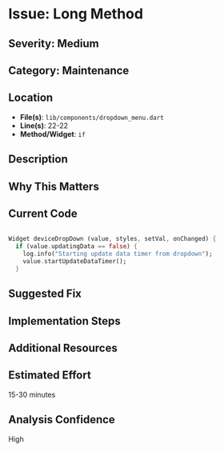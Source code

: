 # Issue: Long Method

## Severity: Medium

## Category: Maintenance

## Location
- **File(s)**: `lib/components/dropdown_menu.dart`
- **Line(s)**: 22-22
- **Method/Widget**: `if`

## Description


## Why This Matters


## Current Code
```dart

Widget deviceDropDown (value, styles, setVal, onChanged) {
  if (value.updatingData == false) {
    log.info("Starting update data timer from dropdown");
    value.startUpdateDataTimer();
  }
```

## Suggested Fix


## Implementation Steps


## Additional Resources


## Estimated Effort
15-30 minutes

## Analysis Confidence
High
